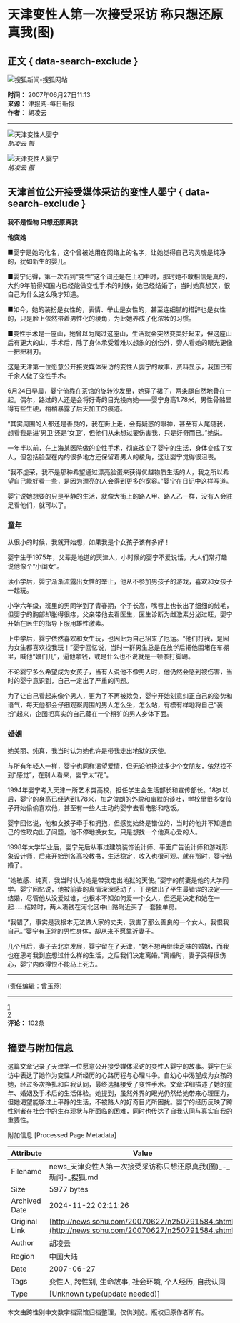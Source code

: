 # 天津变性人第一次接受采访 称只想还原真我(图)

## 正文 { data-search-exclude }


![搜狐新闻-搜狐网站](https://images.sohu.com/uiue/sohu_logo/2006/news_logo3.gif)

**时间：** 2007年06月27日11:13  
**来源：** 津报网-每日新报  
**作者：** 胡凌云

---

![天津变性人婴宁](https://photocdn.sohu.com/20070627/Img250791585.jpg)  
*胡凌云 摄*

![天津变性人婴宁](https://photocdn.sohu.com/20070627/Img250791586.jpg)  
*胡凌云 摄*

## 天津首位公开接受媒体采访的变性人婴宁 { data-search-exclude }

**我不是怪物 只想还原真我**

**他变她**

■婴宁是她的化名，这个曾被她用在网络上的名字，让她觉得自己的灵魂是纯净的，犹如新生的婴儿。

■婴宁记得，第一次听到“变性”这个词还是在上初中时，那时她不敢相信是真的，大约9年前得知国内已经能做变性手术的时候，她已经结婚了，当时她真想哭，恨自己为什么这么晚才知道。

■如今，她的装扮是女性的，表情、举止是女性的，甚至连细腻的措辞也是女性的，只是脸上依然带着男性化的棱角，为此她养成了化浓妆的习惯。

■变性手术是一座山，她曾以为爬过这座山，生活就会突然变美好起来，但这座山后有更大的山，手术后，除了身体承受着难以想象的创伤外，旁人看她的眼光更像一把把利刃。

这是天津第一位愿意公开接受媒体采访的变性人婴宁的故事，资料显示，我国已有千余人做了变性手术。

6月24日早晨，婴宁倚靠在茶馆的旋转沙发里，她穿了裙子，两条腿自然地叠在一起。偶尔，路过的人还是会将好奇的目光投向她——婴宁身高1.78米，男性骨骼显得有些生硬，稍稍暴露了后天加工的痕迹。

“其实周围的人都还是善良的，我在街上走，会有疑惑的眼神，甚至有人尾随我，想看我是进‘男卫’还是‘女卫’，但他们从未想过要伤害我，只是好奇而已。”她说。

一年半以前，在上海某医院做的变性手术，彻底改变了婴宁的生活，身体变成了女人，但包括脸型在内的很多地方还保留着男人的棱角，这让婴宁觉得很沮丧。

“我不虚荣，我不是那种希望通过漂亮脸蛋来获得优越物质生活的人，我之所以希望自己能好看一些，是因为漂亮的人会得到更多的宽容。”婴宁在日记中这样写道。

婴宁说她想要的只是平静的生活，就像大街上的路人甲、路人乙一样，没有人会驻足看他们，就可以了。

### 童年

从很小的时候，我就开始想，如果我是个女孩子该有多好！

婴宁生于1975年，父辈是地道的天津人，小时候的婴宁不爱说话，大人们常打趣说他像个“小闺女”。

读小学后，婴宁渐渐流露出女性的举止，他从不参加男孩子的游戏，喜欢和女孩子一起玩。

小学六年级，班里的男同学到了青春期，个子长高，嘴唇上也长出了细细的绒毛，但婴宁的胸部却胀得很疼，父亲带他去看医生，医生诊断为雌激素分泌过旺，婴宁开始在医生的指导下服用雄性激素。

上中学后，婴宁依然喜欢和女生玩，也因此为自己招来了厄运。“他们打我，是因为女生都喜欢找我玩！”婴宁回忆说，当时一群男生总是在放学后把他围堵在车棚里，喊他“娘们儿”，逼他拿钱，或是什么也不说就是一顿拳打脚踢。

不论婴宁多么希望成为女孩子，当有人说他不像男人时，他仍然会感到被伤害，当时的婴宁意识到，自己一定出了严重的问题。

为了让自己看起来像个男人，更为了不再被欺负，婴宁开始刻意纠正自己的姿势和语气，每天他都会仔细观察周围的男人怎么坐，怎么站，有模有样地将自己“装扮”起来，企图把真实的自己藏在一个粗犷的男人身体下面。

### 婚姻

她美丽、纯真，我当时认为她也许是带我走出地狱的天使。

与所有年轻人一样，婴宁也同样渴望爱情，但无论他换过多少个女朋友，依然找不到“感觉”，在别人看来，婴宁太“花”。

1994年婴宁考入天津一所艺术类高校，担任学生会生活部长和宣传部长。18岁以后，婴宁的身高已经达到1.78米，加之俊朗的外貌和幽默的谈吐，学校里很多女孩子开始偷偷喜欢他，甚至有一些人主动约婴宁去看电影和吃饭。

婴宁回忆说，他和女孩子牵手和拥抱，但感觉始终是错位的，当时的他并不知道自己的性取向出了问题，他不停地换女友，只是想找一个他真心爱的人。

1998年大学毕业后，婴宁先后从事过建筑装饰设计师、平面广告设计师和游戏形象设计师，后来开始到各高校教书，生活稳定，收入也很可观。就在那时，婴宁结婚了。

“她敏感、纯真，我当时认为她是带我走出地狱的天使。”婴宁的前妻是他的大学同学。婴宁回忆说，他被前妻的真情深深感动了，于是做出了平生最错误的决定——结婚，尽管他从没爱过谁，也根本不知如何爱一个女人，但还是决定和她在一起……结婚时，两人凑钱在河北区中山路附近买了一套独单房。

“我错了，事实是我根本无法做人家的丈夫，我害了那么善良的一个女人，我恨我自己。”婴宁有正常的男性身体，却从来不愿靠近妻子。

几个月后，妻子去北京发展，婴宁留在了天津，“她不想再继续乏味的婚姻，而我也在思考我到底想过什么样的生活，之后我们决定离婚。”离婚时，妻子哭得很伤心，婴宁内疚得恨不能马上死去。

---

(责任编辑：曾玉燕)

---

[1](https://news.sohu.com/20070627/n250791584_1.shtml)  
[2](https://news.sohu.com)  
**评论：** 102条

## 摘要与附加信息

<!-- tcd_abstract -->
这篇文章记录了天津第一位愿意公开接受媒体采访的变性人婴宁的故事。婴宁在采访中表达了她作为变性人所经历的心路历程与心理斗争。自幼心中渴望成为女孩的她，经过多次挣扎和自我认同，最终选择接受了变性手术。文章详细描述了她的童年、婚姻及手术后的生活体验。她提到，虽然外界的眼光仍然给她带来心理压力，但她渴望能够过上平静的生活，不被路人的好奇目光所困扰。婴宁的经历反映了跨性别者在社会中的生存现状与所面临的困难，同时也传达了自我认同与真实自我的重要性。
<!-- tcd_abstract_end -->

附加信息 [Processed Page Metadata]

| Attribute       | Value                                  |
|-----------------|----------------------------------------|
| Filename        | news_天津变性人第一次接受采访称只想还原真我(图)_-_新闻-_搜狐.md                             |
| Size            | 5977 bytes                           |
| Archived Date   | 2024-11-22 02:11:26                             |
| Original Link   | [http://news.sohu.com/20070627/n250791584.shtml](http://news.sohu.com/20070627/n250791584.shtml)                       |
| Author          | 胡凌云                               |
| Region          | 中国大陆                               |
| Date            | 2007-06-27                                 |
| Tags            | 变性人, 跨性别, 生命故事, 社会环境, 个人经历, 自我认同                                 |
| Type            | [Unknown type(update needed)]                                 |
<!-- tcd_table_end -->

本文由跨性别中文数字档案馆归档整理，仅供浏览。版权归原作者所有。
